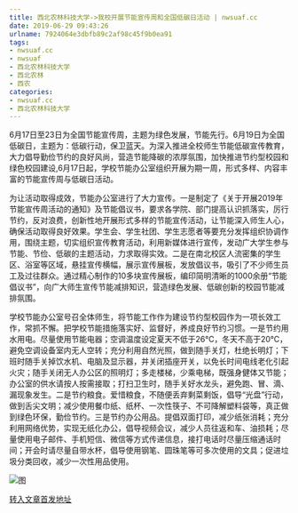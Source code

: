 ```yaml
---
title: 西北农林科技大学->我校开展节能宣传周和全国低碳日活动 | nwsuaf.cc
date: 2019-06-29 09:43:26
urlname: 7924064e3dbfb89c2af98c45f9b0ea91
tags: 
- nwsuaf.cc
- nwsuaf
- 西北农林科技大学
- 西北农林
- 西农
categories:
- nwsuaf.cc
- 西北农林科技大学
---
```



6月17日至23日为全国节能宣传周，主题为绿色发展，节能先行。6月19日为全国低碳日，主题为：低碳行动，保卫蓝天。为深入推进全校师生节能低碳宣传教育，大力倡导勤俭节约的良好风尚，营造节能降碳的浓厚氛围，加快推进节约型校园和绿色校园建设,6月17日起，学校节能办公室组织开展为期一周，形式多样、内容丰富的节能宣传周与低碳日活动。

为让活动取得成效，节能办公室进行了大力宣传。一是制定了《关于开展2019年节能宣传周活动的通知》及节能倡议书，要求各学院、部门提高认识抓落实，厉行节约，反对浪费，创新性地开展形式多样的节能宣传活动，让节能深入师生人心，确保活动取得良好效果。学生会、学生社团、学生志愿者等要充分发挥组织协调作用，围绕主题，切实组织宣传教育活动，利用新媒体进行宣传，发动广大学生参与节能、节俭、低碳的主题活动，力求取得实效。二是在南北校区人流密集的学生区、浴室等区域，悬挂宣传横幅，展示宣传展板，发放倡议书，吸引了不少师生员工及过往群众。通过精心制作的10多块宣传展板，编印简明清晰的1000余册“节能倡议书”，向广大师生宣传节能减排知识，营造绿色发展、低碳创新的校园节能减排氛围。

学校节能办公室号召全体师生，将节能工作作为建设节约型校园作为一项长效工作，常抓不懈。把学校节能措施落实好、监督好，养成良好节约习惯。一是节约用水用电。尽量使用节能电器；空调温度设定夏天不低于26℃，冬天不高于20℃，避免空调设备室内无人空转；充分利用自然光照，做到随手关灯，杜绝长明灯；下班时随手关掉饮水机、电脑及显示器，并关闭插座开关，以免长时间电线老化引起火灾；随手关闭无人办公区的照明灯；多走楼梯，少乘电梯，既强身健体又节能；办公室的供水请按人按需接取；打扫卫生时，随手关好水龙头，避免跑、冒、滴、漏现象发生。二是节约粮食。爱惜粮食，不随便丢弃剩菜剩饭，倡导“光盘”行动，做到舌尖文明；减少使用餐巾纸、纸杯、一次性筷子、不可降解塑料袋等，真正做到绿色环保，勤俭节约。三是节约办公用品。提倡双面打印，减少纸张消耗；充分利用网络优势，实现无纸化办公，倡导视频会议，减少人员往返和车、油损耗；尽量使用电子邮件、手机短信、微信等方式传递信息，接打电话时尽量压缩通话时间；开会时请尽量自带水杯，倡导使用钢笔、圆珠笔等可多次使用的文具；促进垃圾分类回收，减少一次性用品使用。



![图](https://news.nwsuaf.edu.cn/images/content/2019-06/20190620180629709736.jpg)

[转入文章首发地址](https://news.nwsuaf.edu.cn/xnxw/90437.htm)